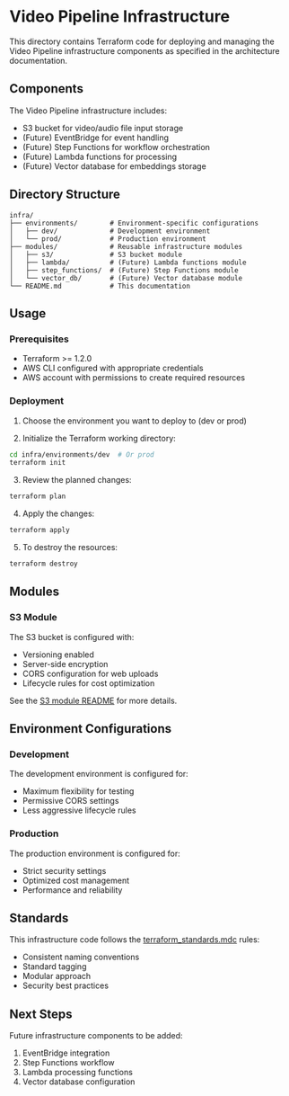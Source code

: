 # Video Pipeline Infrastructure

This directory contains Terraform code for deploying and managing the Video Pipeline infrastructure components as specified in the architecture documentation.

## Components

The Video Pipeline infrastructure includes:

- S3 bucket for video/audio file input storage
- (Future) EventBridge for event handling
- (Future) Step Functions for workflow orchestration
- (Future) Lambda functions for processing
- (Future) Vector database for embeddings storage

## Directory Structure

```
infra/
├── environments/        # Environment-specific configurations
│   ├── dev/             # Development environment
│   └── prod/            # Production environment
├── modules/             # Reusable infrastructure modules
│   ├── s3/              # S3 bucket module
│   ├── lambda/          # (Future) Lambda functions module
│   ├── step_functions/  # (Future) Step Functions module
│   └── vector_db/       # (Future) Vector database module
└── README.md            # This documentation
```

## Usage

### Prerequisites

- Terraform >= 1.2.0
- AWS CLI configured with appropriate credentials
- AWS account with permissions to create required resources

### Deployment

1. Choose the environment you want to deploy to (dev or prod)

2. Initialize the Terraform working directory:

```bash
cd infra/environments/dev  # Or prod
terraform init
```

3. Review the planned changes:

```bash
terraform plan
```

4. Apply the changes:

```bash
terraform apply
```

5. To destroy the resources:

```bash
terraform destroy
```

## Modules

### S3 Module

The S3 bucket is configured with:
- Versioning enabled
- Server-side encryption
- CORS configuration for web uploads
- Lifecycle rules for cost optimization

See the [S3 module README](./modules/s3/README.md) for more details.

## Environment Configurations

### Development

The development environment is configured for:
- Maximum flexibility for testing
- Permissive CORS settings
- Less aggressive lifecycle rules

### Production

The production environment is configured for:
- Strict security settings
- Optimized cost management
- Performance and reliability

## Standards

This infrastructure code follows the [terraform_standards.mdc](../.cursor/rules/terraform_standards.mdc) rules:
- Consistent naming conventions
- Standard tagging
- Modular approach
- Security best practices

## Next Steps

Future infrastructure components to be added:
1. EventBridge integration
2. Step Functions workflow
3. Lambda processing functions
4. Vector database configuration 